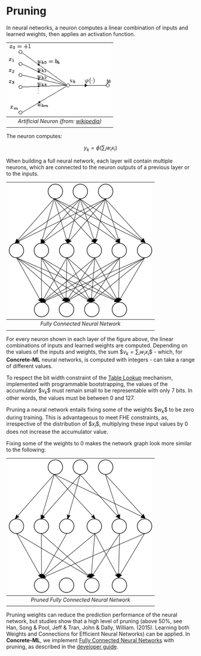 # Pruning

In neural networks, a neuron computes a linear combination of inputs and learned weights, then applies an activation function.

|                   ![Artificial Neuron](figures/Artificial_neuron.png)                    |
| :--------------------------------------------------------------------------------------: |
| *Artificial Neuron (from: [wikipedia](https://en.wikipedia.org/wiki/Artificial_neuron))* |
|                                                                                          |

The neuron computes:

$$y_k = \phi\left(\sum_i w_ix_i\right)$$

When building a full neural network, each layer will contain multiple neurons, which are connected to the neuron outputs of a previous layer or to the inputs.

| ![Neural Network](figures/network.png) |
| :------------------------------------: |
|    *Fully Connected Neural Network*    |
|                                        |

For every neuron shown in each layer of the figure above, the linear combinations of inputs and learned weights are computed. Depending on the values of the inputs and weights, the sum \$$v_k = \sum_i w_ix_i$\$ - which, for **Concrete-ML** neural networks, is computed with integers - can take a range of different values.

To respect the bit width constraint of the [Table Lookup](https://docs.zama.ai/concrete-numpy/stable/user/tutorial/table_lookup.html) mechanism, implemented with programmable bootstrapping, the values of the accumulator \$$v_k$\$ must remain small to be representable with only 7 bits. In other words, the values must be between 0 and 127.

Pruning a neural network entails fixing some of the weights \$$w_k$$ to be zero during training. This is advantageous to meet FHE constraints, as, irrespective of the distribution of $$x_i$\$, multiplying these input values by 0 does not increase the accumulator value.

Fixing some of the weights to 0 makes the network graph look more similar to the following:

| ![Neural Network](figures/prunednet.png) |
| :--------------------------------------: |
| *Pruned Fully Connected Neural Network*  |
|                                          |

Pruning weights can reduce the prediction performance of the neural network, but studies show that a high level of pruning (above 50%, see Han, Song & Pool, Jeff & Tran, John & Dally, William. (2015). Learning both Weights and Connections for Efficient Neural Networks) can be applied. In **Concrete-ML**, we implement [Fully Connected Neural Networks](../../_apidoc/concrete.ml.sklearn.html#concrete.ml.sklearn.qnn.NeuralNetClassifier) with pruning, as described in the [developer guide](../../dev/explanation/skorch_usage.md).
